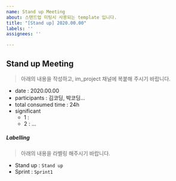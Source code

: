 ```yaml
---
name: Stand up Meeting
about: 스탠드업 미팅시 사용되는 template 입니다.
title: "[Stand up] 2020.00.00"
labels: ''
assignees: ''

---
```


## Stand up Meeting

> 아래의 내용을 작성하고, im_project 채널에 복붙해 주시기 바랍니다. 

- date : 2020.00.00 
- participants : 김코딩, 박코딩...
- total consumed time : 24h
- significant 
    - 1 : 
    - 2 : 
    ...

##### Labelling
> 아래의 내용을 라벨링 해주시기 바랍니다. 
- Stand up : `Stand up`
- Sprint : `Sprint1`
